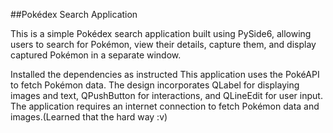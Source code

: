 ##Pokédex Search Application

This is a simple Pokédex search application built using PySide6, allowing users to search for Pokémon, view their details, capture them, and display captured Pokémon in a separate window.

Installed the dependencies as instructed
This application uses the PokéAPI to fetch Pokémon data.
The design incorporates QLabel for displaying images and text, QPushButton for interactions, and QLineEdit for user input.
The application requires an internet connection to fetch Pokémon data and images.(Learned that the hard way :v)
